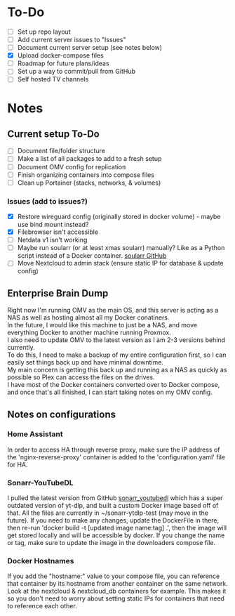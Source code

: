# To-Do
- [ ] Set up repo layout
- [ ] Add current server issues to "Issues"
- [ ] Document current server setup (see notes below)
- [x] Upload docker-compose files
- [ ] Roadmap for future plans/ideas
- [ ] Set up a way to commit/pull from GitHub
- [ ] Self hosted TV channels

# Notes
## Current setup To-Do
- [ ] Document file/folder structure
- [ ] Make a list of all packages to add to a fresh setup
- [ ] Document OMV config for replication
- [ ] Finish organizing containers into compose files
- [ ] Clean up Portainer (stacks, networks, & volumes)

### Issues (add to issues?)
- [x] Restore wireguard config (originally stored in docker volume) - maybe use bind mount instead?
- [x] Filebrowser isn't accessible
- [ ] Netdata v1 isn't working
- [ ] Maybe run soularr (or at least xmas soularr) manually? Like as a Python script instead of a Docker container. [soularr GitHub](https://github.com/mrusse/soularr/tree/main)
- [ ] Move Nextcloud to admin stack (ensure static IP for database & update config)

## Enterprise Brain Dump
Right now I'm running OMV as the main OS, and this server is acting as a NAS as well as hosting almost all my Docker conatiners.  
In the future, I would like this machine to just be a NAS, and move everything Docker to another machine running Proxmox.  
I also need to update OMV to the latest version as I am 2-3 versions behind currently.  
To do this, I need to make a backup of my entire configuration first, so I can easily set things back up and have minimal downtime.  
My main concern is getting this back up and running as a NAS as quickly as possible so Plex can access the files on the drives.  
I have most of the Docker containers converted over to Docker compose, and once that's all finished, I can start taking notes on my OMV config.  

## Notes on configurations
### Home Assistant
In order to access HA through reverse proxy, make sure the IP address of the 'nginx-reverse-proxy' container is added to the 'configuration.yaml' file for HA.
### Sonarr-YouTubeDL
I pulled the latest version from GitHub [sonarr_youtubedl](https://github.com/whatdaybob/sonarr_youtubedl) which has a super outdated version of yt-dlp, and built a custom Docker image based off of that. All the files are currently in ~/sonarr-ytdlp-test (may move in the future). If you need to make any changes, update the DockerFile in there, then re-run 'docker build -t [updated image name:tag] .', then the image will get stored locally and will be accessible by docker. If you change the name or tag, make sure to update the image in the downloaders compose file.
### Docker Hostnames
If you add the "hostname:" value to your compose file, you can reference that container by its hostname from another container on the same network. Look at the nextcloud & nextcloud_db containers for example. This makes it so you don't need to worry about setting static IPs for containers that need to reference each other.
